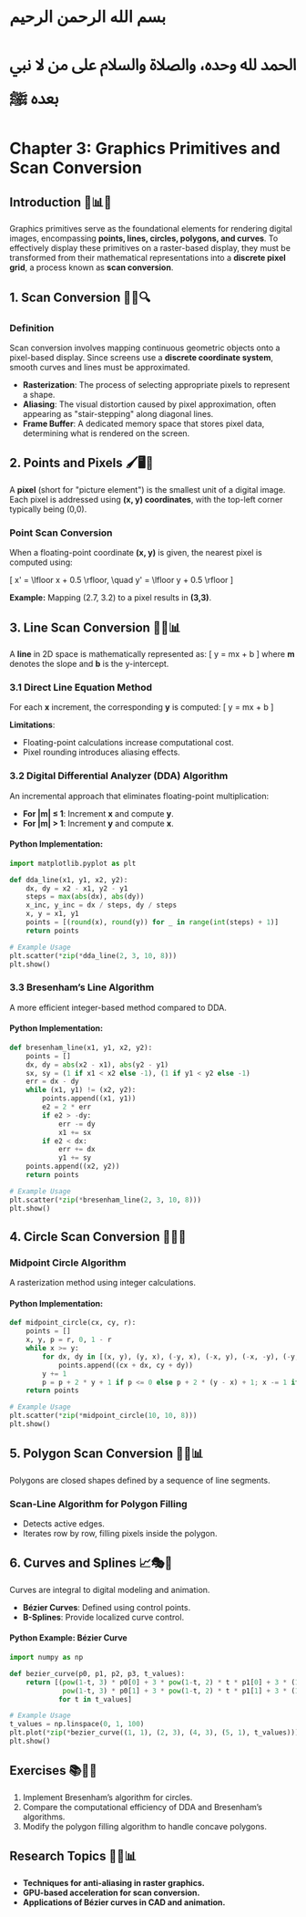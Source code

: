 # بسم الله الرحمن الرحيم
# الحمد لله وحده، والصلاة والسلام على من لا نبي بعده ﷺ

# Chapter 3: Graphics Primitives and Scan Conversion

## **Introduction** 🎨📊✨
Graphics primitives serve as the foundational elements for rendering digital images, encompassing **points, lines, circles, polygons, and curves**. To effectively display these primitives on a raster-based display, they must be transformed from their mathematical representations into a **discrete pixel grid**, a process known as **scan conversion**.

## **1. Scan Conversion** 🎯📏🔍
### **Definition**
Scan conversion involves mapping continuous geometric objects onto a pixel-based display. Since screens use a **discrete coordinate system**, smooth curves and lines must be approximated.

- **Rasterization**: The process of selecting appropriate pixels to represent a shape.
- **Aliasing**: The visual distortion caused by pixel approximation, often appearing as "stair-stepping" along diagonal lines.
- **Frame Buffer**: A dedicated memory space that stores pixel data, determining what is rendered on the screen.

## **2. Points and Pixels** 🖌️🖥️🔢
A **pixel** (short for "picture element") is the smallest unit of a digital image. Each pixel is addressed using **(x, y) coordinates**, with the top-left corner typically being (0,0).

### **Point Scan Conversion**
When a floating-point coordinate **(x, y)** is given, the nearest pixel is computed using:

\[ x' = \lfloor x + 0.5 \rfloor, \quad y' = \lfloor y + 0.5 \rfloor \]

**Example:** Mapping (2.7, 3.2) to a pixel results in **(3,3)**.

## **3. Line Scan Conversion** 📏📐📊
A **line** in 2D space is mathematically represented as:
\[ y = mx + b \]
where **m** denotes the slope and **b** is the y-intercept.

### **3.1 Direct Line Equation Method**
For each **x** increment, the corresponding **y** is computed:
\[ y = mx + b \]

**Limitations**:
- Floating-point calculations increase computational cost.
- Pixel rounding introduces aliasing effects.

### **3.2 Digital Differential Analyzer (DDA) Algorithm**
An incremental approach that eliminates floating-point multiplication:
- **For |m| ≤ 1**: Increment **x** and compute **y**.
- **For |m| > 1**: Increment **y** and compute **x**.

#### **Python Implementation:**
```python
import matplotlib.pyplot as plt

def dda_line(x1, y1, x2, y2):
    dx, dy = x2 - x1, y2 - y1
    steps = max(abs(dx), abs(dy))
    x_inc, y_inc = dx / steps, dy / steps
    x, y = x1, y1
    points = [(round(x), round(y)) for _ in range(int(steps) + 1)]
    return points

# Example Usage
plt.scatter(*zip(*dda_line(2, 3, 10, 8)))
plt.show()
```

### **3.3 Bresenham’s Line Algorithm**
A more efficient integer-based method compared to DDA.

#### **Python Implementation:**
```python
def bresenham_line(x1, y1, x2, y2):
    points = []
    dx, dy = abs(x2 - x1), abs(y2 - y1)
    sx, sy = (1 if x1 < x2 else -1), (1 if y1 < y2 else -1)
    err = dx - dy
    while (x1, y1) != (x2, y2):
        points.append((x1, y1))
        e2 = 2 * err
        if e2 > -dy:
            err -= dy
            x1 += sx
        if e2 < dx:
            err += dx
            y1 += sy
    points.append((x2, y2))
    return points

# Example Usage
plt.scatter(*zip(*bresenham_line(2, 3, 10, 8)))
plt.show()
```

## **4. Circle Scan Conversion** 🔵📏🔄
### **Midpoint Circle Algorithm**
A rasterization method using integer calculations.

#### **Python Implementation:**
```python
def midpoint_circle(cx, cy, r):
    points = []
    x, y, p = r, 0, 1 - r
    while x >= y:
        for dx, dy in [(x, y), (y, x), (-y, x), (-x, y), (-x, -y), (-y, -x), (y, -x), (x, -y)]:
            points.append((cx + dx, cy + dy))
        y += 1
        p = p + 2 * y + 1 if p <= 0 else p + 2 * (y - x) + 1; x -= 1 if p > 0 else x
    return points

# Example Usage
plt.scatter(*zip(*midpoint_circle(10, 10, 8)))
plt.show()
```

## **5. Polygon Scan Conversion** 🔳📐📊
Polygons are closed shapes defined by a sequence of line segments.

### **Scan-Line Algorithm for Polygon Filling**
- Detects active edges.
- Iterates row by row, filling pixels inside the polygon.

## **6. Curves and Splines** 📈🎭🔗
Curves are integral to digital modeling and animation.

- **Bézier Curves**: Defined using control points.
- **B-Splines**: Provide localized curve control.

#### **Python Example: Bézier Curve**
```python
import numpy as np

def bezier_curve(p0, p1, p2, p3, t_values):
    return [(pow(1-t, 3) * p0[0] + 3 * pow(1-t, 2) * t * p1[0] + 3 * (1-t) * pow(t, 2) * p2[0] + pow(t, 3) * p3[0],
             pow(1-t, 3) * p0[1] + 3 * pow(1-t, 2) * t * p1[1] + 3 * (1-t) * pow(t, 2) * p2[1] + pow(t, 3) * p3[1]) 
            for t in t_values]

# Example Usage
t_values = np.linspace(0, 1, 100)
plt.plot(*zip(*bezier_curve((1, 1), (2, 3), (4, 3), (5, 1), t_values)))
plt.show()
```

## **Exercises** 📚📝🤓
1. Implement Bresenham’s algorithm for circles.
2. Compare the computational efficiency of DDA and Bresenham’s algorithms.
3. Modify the polygon filling algorithm to handle concave polygons.

## **Research Topics** 🔬📖📊
- **Techniques for anti-aliasing in raster graphics.**
- **GPU-based acceleration for scan conversion.**
- **Applications of Bézier curves in CAD and animation.**


